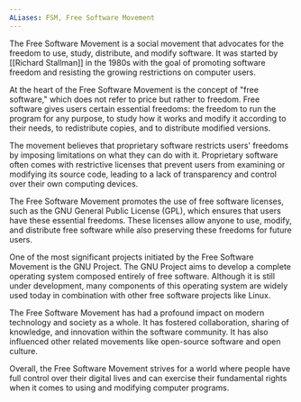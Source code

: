 ```yaml
---
ALiases: FSM, Free Software Movement
---
```


The Free Software Movement is a social movement that advocates for the freedom to use, study, distribute, and modify software. It was started by [[Richard Stallman]] in the 1980s with the goal of promoting software freedom and resisting the growing restrictions on computer users.

At the heart of the Free Software Movement is the concept of "free software," which does not refer to price but rather to freedom. Free software gives users certain essential freedoms: the freedom to run the program for any purpose, to study how it works and modify it according to their needs, to redistribute copies, and to distribute modified versions.

The movement believes that proprietary software restricts users' freedoms by imposing limitations on what they can do with it. Proprietary software often comes with restrictive licenses that prevent users from examining or modifying its source code, leading to a lack of transparency and control over their own computing devices.

The Free Software Movement promotes the use of free software licenses, such as the GNU General Public License (GPL), which ensures that users have these essential freedoms. These licenses allow anyone to use, modify, and distribute free software while also preserving these freedoms for future users.

One of the most significant projects initiated by the Free Software Movement is the GNU Project. The GNU Project aims to develop a complete operating system composed entirely of free software. Although it is still under development, many components of this operating system are widely used today in combination with other free software projects like Linux.

The Free Software Movement has had a profound impact on modern technology and society as a whole. It has fostered collaboration, sharing of knowledge, and innovation within the software community. It has also influenced other related movements like open-source software and open culture.

Overall, the Free Software Movement strives for a world where people have full control over their digital lives and can exercise their fundamental rights when it comes to using and modifying computer programs.